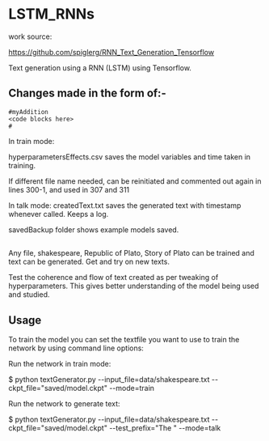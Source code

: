 # LSTM_RNNs

work source: 

https://github.com/spiglerg/RNN_Text_Generation_Tensorflow

Text generation using a RNN (LSTM) using Tensorflow.

## Changes made in the form of:-
	#myAddition
	<code blocks here>
	#

In train mode:

hyperparametersEffects.csv saves the model variables and time taken in training.

If different file name needed, can be reinitiated and commented out again in lines 300-1, and used in 307 and 311

In talk mode:
createdText.txt saves the generated text with timestamp whenever called. Keeps a log.

savedBackup folder shows example models saved.

##

Any file, shakespeare, Republic of Plato, Story of Plato can be trained and text can be generated. Get and try on new texts.

Test the coherence and flow of text created as per tweaking of hyperparameters. This gives better understanding of the model being used and studied.

## Usage

To train the model you can set the textfile you want to use to train the network by using command line options:

Run the network in train mode:

  $ python textGenerator.py --input_file=data/shakespeare.txt --ckpt_file="saved/model.ckpt" --mode=train

Run the network to generate text:

  $ python textGenerator.py --input_file=data/shakespeare.txt --ckpt_file="saved/model.ckpt" --test_prefix="The " --mode=talk
